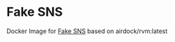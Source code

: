 # Fake SNS

Docker Image for [Fake SNS](https://github.com/yourkarma/fake_sns) based on airdock/rvm:latest
